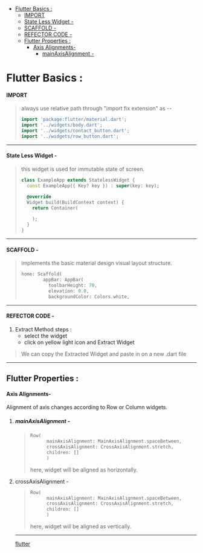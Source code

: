 

- [Flutter Basics :](#flutter-basics)
    - [IMPORT](#import)
    - [State Less Widget -](#state-less-widget-)
    - [SCAFFOLD -](#scaffold-)
    - [REFECTOR CODE -](#refector-code-)
    - [Flutter Properties :](#flutter-properties)
        - [Axis Alignments-](#axis-alignments-)
            - [mainAxisAlignment -](#mainaxisalignment-)

# Flutter Basics :

#### IMPORT

> always use relative path through "import fix extension" as --
> 
> ```dart
> import 'package:flutter/material.dart';
> import '../widgets/body.dart'; 
> import '../widgets/contact_button.dart';
> import '../widgets/row_button.dart';
> ```

* * *

#### State Less Widget -

> this widget is used for immutable state of screen.
> 
> ```dart
> class ExampleApp extends StatelessWidget {
>   const ExampleApp({ Key? key }) : super(key: key);
> 
>   @override
>   Widget build(BuildContext context) {
>     return Container(
>       
>     );
>   }
> }
> ```

* * *

#### SCAFFOLD -

> implements the basic material design visual layout structure.
> 
> ```dart
> home: Scaffold(
>         appBar: AppBar(
>           toolbarHeight: 70,
>           elevation: 0.0,
>           backgroundColor: Colors.white,
> ```

* * *

#### REFECTOR CODE -

1.  Extract Method steps :
    - select the widget
    - click on yellow light icon and Extract Widget

> We can copy the Extracted Widget and paste in on a new .dart file

* * *

## Flutter Properties :

#### Axis Alignments-

Alignment of axis changes according to Row or Column widgets.

1.  ##### mainAxisAlignment -
    
    > ```dart
    > Row(
    >       mainAxisAlignment: MainAxisAlignment.spaceBetween, 
    >       crossAxisAlignment: CrossAxisAlignment.stretch,
    >       children: []
    >       )
    > ```
    > 
    > here, widget will be aligned as horizontally.
    
2.  crossAxisAlignment -
    
    > ```dart
    > Row(
    >       mainAxisAlignment: MainAxisAlignment.spaceBetween, 
    >       crossAxisAlignment: CrossAxisAlignment.stretch,
    >       children: []
    >       )
    > ```
    > 
    > here, widget will be aligned as vertically.
    
    * * *
    
    [flutter](https://gist.github.com/Suheb786/82c4c5d5712f93738737a7fb0a3b0132)